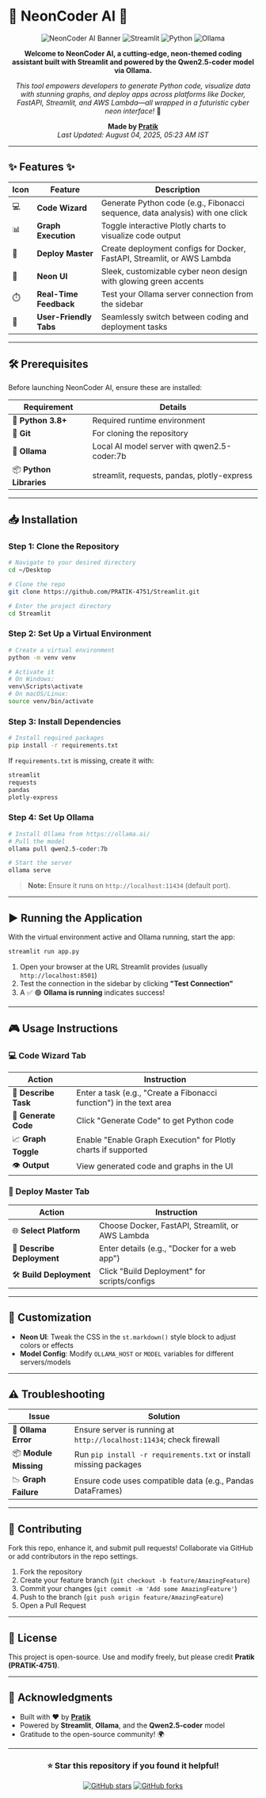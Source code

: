 # 🌌 NeonCoder AI 🌌

<div align="center">

![NeonCoder AI Banner](https://img.shields.io/badge/NeonCoder-AI-00ff41?style=for-the-badge&logo=python&logoColor=white)
![Streamlit](https://img.shields.io/badge/Streamlit-FF4B4B?style=for-the-badge&logo=streamlit&logoColor=white)
![Python](https://img.shields.io/badge/Python-3776AB?style=for-the-badge&logo=python&logoColor=white)
![Ollama](https://img.shields.io/badge/Ollama-000000?style=for-the-badge&logo=ollama&logoColor=white)

**Welcome to NeonCoder AI, a cutting-edge, neon-themed coding assistant built with Streamlit and powered by the Qwen2.5-coder model via Ollama.**

*This tool empowers developers to generate Python code, visualize data with stunning graphs, and deploy apps across platforms like Docker, FastAPI, Streamlit, and AWS Lambda—all wrapped in a futuristic cyber neon interface!* 🚀

**Made by [Pratik](https://github.com/PRATIK-4751)**  
*Last Updated: August 04, 2025, 05:23 AM IST*

</div>

---

## ✨ Features ✨

| Icon | Feature | Description |
|------|---------|-------------|
| 💻 | **Code Wizard** | Generate Python code (e.g., Fibonacci sequence, data analysis) with one click |
| 📊 | **Graph Execution** | Toggle interactive Plotly charts to visualize code output |
| 🚀 | **Deploy Master** | Create deployment configs for Docker, FastAPI, Streamlit, or AWS Lambda |
| 🎨 | **Neon UI** | Sleek, customizable cyber neon design with glowing green accents |
| ⏱️ | **Real-Time Feedback** | Test your Ollama server connection from the sidebar |
| 🔄 | **User-Friendly Tabs** | Seamlessly switch between coding and deployment tasks |

---

## 🛠️ Prerequisites

Before launching NeonCoder AI, ensure these are installed:

| Requirement | Details |
|-------------|---------|
| 🐍 **Python 3.8+** | Required runtime environment |
| 📂 **Git** | For cloning the repository |
| 🤖 **Ollama** | Local AI model server with qwen2.5-coder:7b |
| 📦 **Python Libraries** | streamlit, requests, pandas, plotly-express |

---

## 📥 Installation

### Step 1: Clone the Repository
```bash
# Navigate to your desired directory
cd ~/Desktop

# Clone the repo
git clone https://github.com/PRATIK-4751/Streamlit.git

# Enter the project directory
cd Streamlit
```

### Step 2: Set Up a Virtual Environment
```bash
# Create a virtual environment
python -m venv venv

# Activate it
# On Windows:
venv\Scripts\activate
# On macOS/Linux:
source venv/bin/activate
```

### Step 3: Install Dependencies
```bash
# Install required packages
pip install -r requirements.txt
```

If `requirements.txt` is missing, create it with:
```txt
streamlit
requests
pandas
plotly-express
```

### Step 4: Set Up Ollama
```bash
# Install Ollama from https://ollama.ai/
# Pull the model
ollama pull qwen2.5-coder:7b

# Start the server
ollama serve
```

> **Note:** Ensure it runs on `http://localhost:11434` (default port).

---

## ▶️ Running the Application

With the virtual environment active and Ollama running, start the app:

```bash
streamlit run app.py
```

1. Open your browser at the URL Streamlit provides (usually `http://localhost:8501`)
2. Test the connection in the sidebar by clicking **"Test Connection"**
3. A ✅ 🟢 **Ollama is running** indicates success!

---

## 🎮 Usage Instructions

### 💻 Code Wizard Tab

| Action | Instruction |
|--------|-------------|
| 📝 **Describe Task** | Enter a task (e.g., "Create a Fibonacci function") in the text area |
| 🔧 **Generate Code** | Click "Generate Code" to get Python code |
| 📈 **Graph Toggle** | Enable "Enable Graph Execution" for Plotly charts if supported |
| 👁️ **Output** | View generated code and graphs in the UI |

### 🚀 Deploy Master Tab

| Action | Instruction |
|--------|-------------|
| 🌐 **Select Platform** | Choose Docker, FastAPI, Streamlit, or AWS Lambda |
| 📝 **Describe Deployment** | Enter details (e.g., "Docker for a web app") |
| 🛠️ **Build Deployment** | Click "Build Deployment" for scripts/configs |

---

## 🎨 Customization

- **Neon UI**: Tweak the CSS in the `st.markdown()` style block to adjust colors or effects
- **Model Config**: Modify `OLLAMA_HOST` or `MODEL` variables for different servers/models

---

## ⚠️ Troubleshooting

| Issue | Solution |
|-------|----------|
| 🔴 **Ollama Error** | Ensure server is running at `http://localhost:11434`; check firewall |
| 📦 **Module Missing** | Run `pip install -r requirements.txt` or install missing packages |
| 📉 **Graph Failure** | Ensure code uses compatible data (e.g., Pandas DataFrames) |

---

## 🤝 Contributing

Fork this repo, enhance it, and submit pull requests! Collaborate via GitHub or add contributors in the repo settings.

1. Fork the repository
2. Create your feature branch (`git checkout -b feature/AmazingFeature`)
3. Commit your changes (`git commit -m 'Add some AmazingFeature'`)
4. Push to the branch (`git push origin feature/AmazingFeature`)
5. Open a Pull Request

---

## 📜 License

This project is open-source. Use and modify freely, but please credit **Pratik (PRATIK-4751)**.

---

## 🙌 Acknowledgments

- Built with ❤️ by **[Pratik](https://github.com/PRATIK-4751)**
- Powered by **Streamlit**, **Ollama**, and the **Qwen2.5-coder** model
- Gratitude to the open-source community! 🌍

---

<div align="center">

### ⭐ Star this repository if you found it helpful!

[![GitHub stars](https://img.shields.io/github/stars/PRATIK-4751/Streamlit?style=social)](https://github.com/PRATIK-4751/Streamlit/stargazers)
[![GitHub forks](https://img.shields.io/github/forks/PRATIK-4751/Streamlit?style=social)](https://github.com/PRATIK-4751/Streamlit/network/members)

</div>
